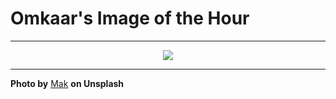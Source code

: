 # Omkaar's Image of the Hour

---

<div align="center">

<a href="https://unsplash.com/photos/a-convex-mirror-reflects-buildings-under-a-blue-sky-7lkvSVYm3As">
  <img src="https://images.unsplash.com/photo-1748069036834-41a799145294?crop=entropy&cs=tinysrgb&fit=max&fm=jpg&ixid=M3w3NjA2Nzh8MHwxfHJhbmRvbXx8fHx8fHx8fDE3NTIxMTY0MDB8&ixlib=rb-4.1.0&q=80&w=1080" style="max-width:100%; height:auto;">
</a>



</div>

---

**Photo by** [Mak](https://unsplash.com/@mak_jp) **on Unsplash**
